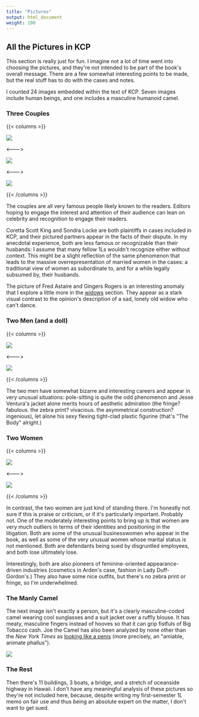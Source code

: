 ```yaml
---
title: "Pictures"
output: html_document
weight: 100
---
```


## All the Pictures in KCP

This section is really just for fun. I imagine not a lot of time went into choosing the pictures, and they're not intended to be part of the book's overall message. There are a few somewhat interesting points to be made, but the real stuff has to do with the cases and notes. 

I counted 24 images embedded within the text of KCP. Seven images include human beings, and one includes a masculine humanoid camel.

### **Three Couples**

{{< columns >}}

![ ](/pics/bros/bros1.png)

<--->

![ ](/img/rogers.png)

<--->

![ ](/pics/bros/bros4.png)

{{< /columns >}}

The couples are all very famous people likely known to the readers. Editors hoping to engage the interest and attention of their audience can lean on celebrity and recognition to engage their readers.

Coretta Scott King and Sondra Locke are both plaintiffs in cases included in KCP, and their pictured partners appear in the facts of their dispute. In my anecdotal experience, both are less famous or recognizable than their husbands: I assume that many fellow 1Ls wouldn't recognize either without context. This might be a slight reflection of the same phenomenon that leads to the massive overrepresentation of married women in the cases: a traditional view of women as subordinate to, and for a while legally subsumed by, their husbands. 

The picture of Fred Astaire and Gingers Rogers is an interesting anomaly that I explore a little more in the [widows](/docs/characters/characters3) section. They appear as a stark visual contrast to the opinion's description of a sad, lonely old widow who can't dance.

### **Two Men (and a doll)**

{{< columns >}}

![ ](/pics/bros/bros5.png)

<--->

![ ](/pics/bros/bros6.png)

{{< /columns >}}

The two men have somewhat bizarre and interesting careers and appear in very unusual situations: pole-sitting is quite the odd phenomenon and Jesse Ventura's jacket alone merits hours of aesthetic admiration (the fringe? fabulous. the zebra print? vivacious. the asymmetrical construction? ingenious), let alone his sexy flexing tight-clad plastic figurine (that's "The Body" alright.) 

### **Two Women**

{{< columns >}}

![ ](/pics/bros/bros2.png)

<--->

![ ](/pics/bros/bros3.png)

{{< /columns >}}

In contrast, the two women are just kind of standing there. I'm honestly not sure if this is praise or criticism, or if it's particularly important. Probably not. One of the moderately interesting points to bring up is that women are very much outliers in terms of their identities and positioning in the litigation. Both are some of the unusual businesswomen who appear in the book, as well as some of the very unusual women whose marital status is not mentioned. Both are defendants being sued by disgruntled employees, and both lose ultimately lose.

Interestingly, both are also pioneers of feminine-oriented appearance-driven industries (cosmetics in Arden's case, fashion in Lady Duff-Gordon's.) They also have some nice outfits, but there's no zebra print or fringe, so I'm underwhelmed. 

### **The Manly Camel**
The next image isn't exactly a person, but it's a clearly masculine-coded camel wearing cool sunglasses and a suit jacket over a ruffly blouse. It has meaty, masculine fingers instead of hooves so that it can grip fistfuls of Big Tobacco cash. Joe the Camel has also been analyzed by none other than the *New York Times* as [looking like a penis](https://www.nytimes.com/1992/03/20/opinion/joe-camel-an-xrated-smoke.html) (more precisely, an "amiable, animate phallus").
 
![ ](/pics/misc/misc1.png)


### **The Rest**

Then there's 11 buildings, 3 boats, a bridge, and a stretch of oceanside highway in Hawaii. I don't have any meaningful analysis of these pictures so they're not included here, because, despite writing my first-semester 1L memo on fair use and thus being an absolute expert on the matter, I don't want to get sued. 

